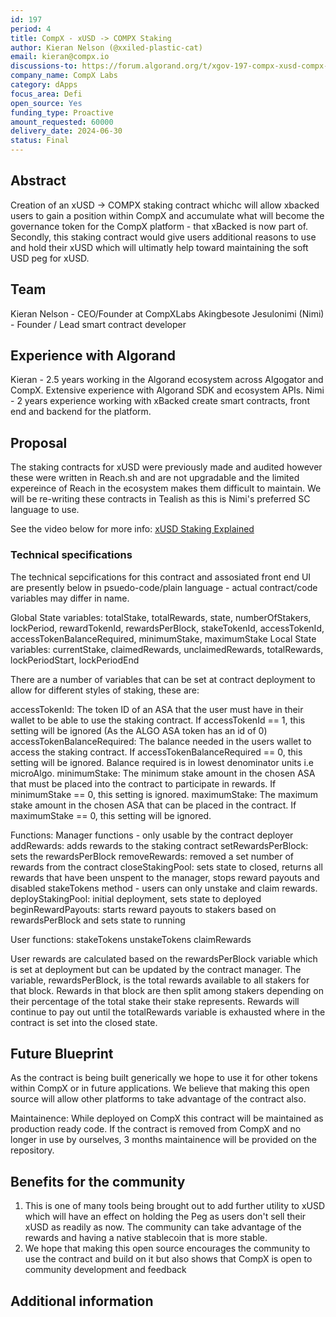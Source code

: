 ```yaml
---
id: 197
period: 4
title: CompX - xUSD -> COMPX Staking
author: Kieran Nelson (@xxiled-plastic-cat)
email: kieran@compx.io
discussions-to: https://forum.algorand.org/t/xgov-197-compx-xusd-compx-staking/11849
company_name: CompX Labs
category: dApps
focus_area: Defi
open_source: Yes
funding_type: Proactive
amount_requested: 60000
delivery_date: 2024-06-30
status: Final
---
```


## Abstract

Creation of an xUSD -> COMPX staking contract whichc will allow xbacked users to gain a position within CompX and accumulate what will become the governance token for the CompX platform - that xBacked is now part of.
Secondly, this staking contract would give users additional reasons to use and hold their xUSD which will ultimatly help toward maintaining the soft USD peg for xUSD.

## Team

Kieran Nelson  - CEO/Founder at CompXLabs
Akingbesote Jesulonimi (Nimi) - Founder / Lead smart contract developer

## Experience with Algorand

Kieran - 2.5 years working in the Algorand ecosystem across Algogator and CompX. Extensive experience with Algorand SDK and ecosystem APIs.
Nimi - 2 years experience working with xBacked create smart contracts, front end and backend for the platform.

## Proposal

The staking contracts for xUSD were previously made and audited however these were written in Reach.sh and are not upgradable and the limited expereince of Reach in the ecosystem makes them difficult to maintain. We will be re-writing these contracts in Tealish as this is Nimi's preferred SC language to use.

See the video below for more info:
[xUSD Staking Explained](https://youtu.be/slxuiTNG6BY)

### Technical specifications

The technical sepcifications for this contract and assosiated front end UI are presently below in psuedo-code/plain language - actual contract/code variables may differ in name.

Global State variables: totalStake, totalRewards, state, numberOfStakers, lockPeriod, rewardTokenId, rewardsPerBlock, stakeTokenId, accessTokenId, accessTokenBalanceRequired, minimumStake, maximumStake
Local State variables: currentStake, claimedRewards, unclaimedRewards, totalRewards, lockPeriodStart, lockPeriodEnd

There are a number of variables that can be set at contract deployment to allow for different styles of staking, these are:

accessTokenId: The token ID of an ASA that the user must have in their wallet to be able to use the staking contract. If accessTokenId == 1, this setting will be ignored (As the ALGO ASA token has an id of 0)
accessTokenBalanceRequired: The balance needed in the users wallet to access the staking contract. If accessTokenBalanceRequired == 0, this setting will be ignored. Balance required is in lowest denominator units i.e microAlgo.
minimumStake: The minimum stake amount in the chosen ASA that must be placed into the contract to participate in rewards. If minimumStake == 0, this setting is ignored.
maximumStake: The maximum stake amount in the chosen ASA that can be placed in the contract. If maximumStake == 0, this setting will be ignored.

Functions:
Manager functions - only usable by the contract deployer
addRewards: adds rewards to the staking contract
setRewardsPerBlock: sets the rewardsPerBlock
removeRewards: removed a set number of rewards from the contract
closeStakingPool: sets state to closed, returns all rewards that have been unspent to the manager, stops reward payouts and disabled stakeTokens method - users can only unstake and claim rewards.
deployStakingPool: initial deployment, sets state to deployed
beginRewardPayouts: starts reward payouts to stakers based on rewardsPerBlock and sets state to running

User functions:
stakeTokens
unstakeTokens
claimRewards

User rewards are calculated based on the rewardsPerBlock variable which is set at deployment but can be updated by the contract manager. The variable, rewardsPerBlock, is the total rewards available to all stakers for that block. Rewards in that block are then split among stakers depending on their percentage of the total stake their stake represents.
Rewards will continue to pay out until the totalRewards variable is exhausted where in the contract is set into the closed state.

## Future Blueprint

As the contract is being built generically we hope to use it for other tokens within CompX or in future applications. We believe that making this open source will allow other platforms to take advantage of the contract also.

Maintainence: While deployed on CompX this contract will be maintained as production ready code. If the contract is removed from CompX and no longer in use by ourselves, 3 months maintainence will be provided on the repository.

## Benefits for the community

1. This is one of many tools being brought out to add further utility to xUSD which will have an effect on holding the Peg as users don't sell their xUSD as readily as now. The community can take advantage of the rewards and having a native stablecoin that is more stable.
2. We hope that making this open source encourages the community to use the contract and build on it but also shows that CompX is open to community development and feedback

## Additional information
